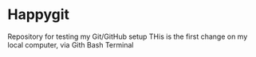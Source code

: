 # Happygit
Repository for testing my Git/GitHub setup
 THis is the first change on my local computer, via Gith Bash Terminal
